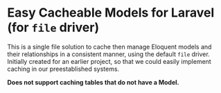 # Easy Cacheable Models for Laravel (for ```file``` driver)

This is a single file solution to cache then manage Eloquent models and their relationships in a consistent manner, using the default ```file``` driver.
Initially created for an earlier project, so that we could easily implement caching in our preestablished systems.

**Does not support caching tables that do not have a Model.**